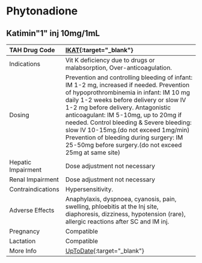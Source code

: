 # Phytonadione

## Katimin"1" inj 10mg/1mL

| TAH Drug Code      | [IKAT](https://www.tahsda.org.tw/drugs/hissearch.php?drug_code=IKAT){:target="_blank"}                                                                                                                                                                                                                                                                                                                                                              |
|:-------------------|:----------------------------------------------------------------------------------------------------------------------------------------------------------------------------------------------------------------------------------------------------------------------------------------------------------------------------------------------------------------------------------------------------------------------------------------------------|
| Indications        | Vit K deficiency due to drugs or malabsorption, Over-anticoagulation.                                                                                                                                                                                                                                                                                                                                                                               |
| Dosing             | Prevention and controlling bleeding of infant: IM 1-2 mg, increased if needed. Prevention of hypoprothrombinemia in infant: IM 10 mg daily 1-2 weeks before delivery or slow IV 1-2 mg before delivery. Antagonistic anticoagulant: IM 5-10mg, up to 20mg if needed. Control bleeding & Severe bleeding: slow IV 10-15mg.(do not exceed 1mg/min) Prevention of bleeding during surgery: IM 25-50mg before surgery.(do not exceed 25mg at same site) |
| Hepatic Impairment | Dose adjustment not necessary                                                                                                                                                                                                                                                                                                                                                                                                                       |
| Renal Impairment   | Dose adjustment not necessary                                                                                                                                                                                                                                                                                                                                                                                                                       |
| Contraindications  | Hypersensitivity.                                                                                                                                                                                                                                                                                                                                                                                                                                   |
| Adverse Effects    | Anaphylaxis, dyspnoea, cyanosis, pain, swelling, phloebitis at the Inj site, diaphoresis, dizziness, hypotension (rare), allergic reactions after SC and IM inj.                                                                                                                                                                                                                                                                                    |
| Pregnancy          | Compatible                                                                                                                                                                                                                                                                                                                                                                                                                                          |
| Lactation          | Compatible                                                                                                                                                                                                                                                                                                                                                                                                                                          |
| More Info          | [UpToDate](https://www.uptodate.com/contents/vitamin-k-phytonadione-phytomenadione-drug-information){:target="_blank"}                                                                                                                                                                                                                                                                                                                              |

